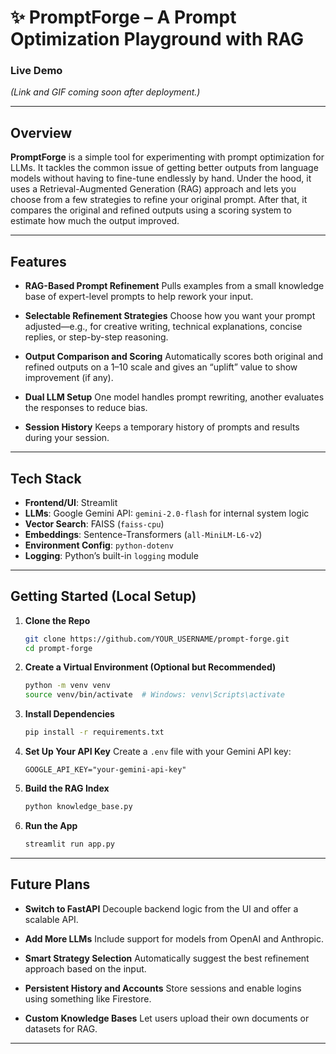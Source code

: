 # ✨ PromptForge – A Prompt Optimization Playground with RAG

### Live Demo

*(Link and GIF coming soon after deployment.)*

---

## Overview

**PromptForge** is a simple tool for experimenting with prompt optimization for LLMs. It tackles the common issue of getting better outputs from language models without having to fine-tune endlessly by hand. Under the hood, it uses a Retrieval-Augmented Generation (RAG) approach and lets you choose from a few strategies to refine your original prompt. After that, it compares the original and refined outputs using a scoring system to estimate how much the output improved.

---

## Features

* **RAG-Based Prompt Refinement**
  Pulls examples from a small knowledge base of expert-level prompts to help rework your input.

* **Selectable Refinement Strategies**
  Choose how you want your prompt adjusted—e.g., for creative writing, technical explanations, concise replies, or step-by-step reasoning.

* **Output Comparison and Scoring**
  Automatically scores both original and refined outputs on a 1–10 scale and gives an “uplift” value to show improvement (if any).

* **Dual LLM Setup**
  One model handles prompt rewriting, another evaluates the responses to reduce bias.

* **Session History**
  Keeps a temporary history of prompts and results during your session.

---

## Tech Stack

* **Frontend/UI**: Streamlit
* **LLMs**: Google Gemini API: `gemini-2.0-flash` for internal system logic
* **Vector Search**: FAISS (`faiss-cpu`)
* **Embeddings**: Sentence-Transformers (`all-MiniLM-L6-v2`)
* **Environment Config**: `python-dotenv`
* **Logging**: Python’s built-in `logging` module

---

## Getting Started (Local Setup)

1. **Clone the Repo**

   ```bash
   git clone https://github.com/YOUR_USERNAME/prompt-forge.git
   cd prompt-forge
   ```

2. **Create a Virtual Environment (Optional but Recommended)**

   ```bash
   python -m venv venv
   source venv/bin/activate  # Windows: venv\Scripts\activate
   ```

3. **Install Dependencies**

   ```bash
   pip install -r requirements.txt
   ```

4. **Set Up Your API Key**
   Create a `.env` file with your Gemini API key:

   ```env
   GOOGLE_API_KEY="your-gemini-api-key"
   ```

5. **Build the RAG Index**

   ```bash
   python knowledge_base.py
   ```

6. **Run the App**

   ```bash
   streamlit run app.py
   ```

---

## Future Plans

* **Switch to FastAPI**
  Decouple backend logic from the UI and offer a scalable API.

* **Add More LLMs**
  Include support for models from OpenAI and Anthropic.

* **Smart Strategy Selection**
  Automatically suggest the best refinement approach based on the input.

* **Persistent History and Accounts**
  Store sessions and enable logins using something like Firestore.

* **Custom Knowledge Bases**
  Let users upload their own documents or datasets for RAG.

---
